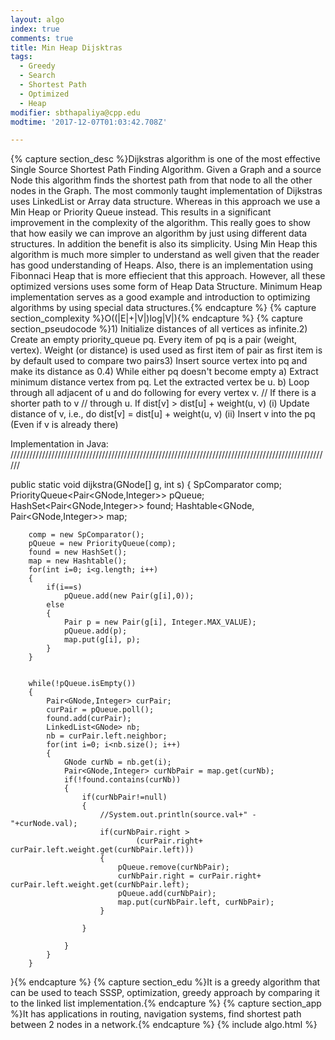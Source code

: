 ```yaml
---
layout: algo
index: true
comments: true
title: Min Heap Dijsktras
tags:
  - Greedy
  - Search
  - Shortest Path
  - Optimized
  - Heap
modifier: sbthapaliya@cpp.edu
modtime: '2017-12-07T01:03:42.708Z'

---
```

{% capture section_desc %}Dijkstras algorithm is one of the most effective Single Source Shortest Path Finding Algorithm. Given a Graph and a source Node this algorithm finds the shortest path from that node to all the other nodes in the Graph. The most commonly taught implementation of Dijkstras uses LinkedList or Array data structure. Whereas in this approach we use a Min Heap or Priority Queue instead. This results in a significant improvement in the complexity of the algorithm. This really goes to show that how easily we can improve an algorithm by just using different data structures. In addition the benefit is also its simplicity. Using Min Heap this algorithm is much more simpler to understand as well given that the reader has good understanding of Heaps. Also, there is an implementation using Fibonnaci Heap that is more effiecient that this approach. However, all these optimized versions uses some form of Heap Data Structure. Minimum Heap implementation serves as a good example and introduction to optimizing algorithms by using special data structures.{% endcapture %}
{% capture section_complexity %}O((|E|+|V|)log|V|){% endcapture %}
{% capture section_pseudocode %}1) Initialize distances of all vertices as infinite.2) Create an empty priority_queue pq.  Every item
   of pq is a pair (weight, vertex). Weight (or 
   distance) is used used as first item  of pair
   as first item is by default used to compare
   two pairs3) Insert source vertex into pq and make its
   distance as 0.4) While either pq doesn't become empty
    a) Extract minimum distance vertex from pq. 
       Let the extracted vertex be u.
    b) Loop through all adjacent of u and do 
       following for every vertex v.           // If there is a shorter path to v
           // through u. 
           If dist[v] > dist[u] + weight(u, v)               (i) Update distance of v, i.e., do
                     dist[v] = dist[u] + weight(u, v)
               (ii) Insert v into the pq (Even if v is
                    already there)
										
										
Implementation in Java:
//////////////////////////////////////////////////////////////////////////////////////////////////////




public static void dijkstra(GNode[] g, int s)
{
        SpComparator comp;
        PriorityQueue<Pair<GNode,Integer>> pQueue;
        HashSet<Pair<GNode,Integer>> found;
        Hashtable<GNode, Pair<GNode,Integer>> map;
         
        comp = new SpComparator();
        pQueue = new PriorityQueue(comp);
        found = new HashSet();
        map = new Hashtable();
        for(int i=0; i<g.length; i++)
        {
            if(i==s)
                pQueue.add(new Pair(g[i],0));
            else 
            {
                Pair p = new Pair(g[i], Integer.MAX_VALUE);
                pQueue.add(p);
                map.put(g[i], p);
            }
        }
         
         
        while(!pQueue.isEmpty())
        {
            Pair<GNode,Integer> curPair;
            curPair = pQueue.poll();
            found.add(curPair);
            LinkedList<GNode> nb;
            nb = curPair.left.neighbor;
            for(int i=0; i<nb.size(); i++)
            {
                GNode curNb = nb.get(i);
                Pair<GNode,Integer> curNbPair = map.get(curNb);
                if(!found.contains(curNb))
                {
                    if(curNbPair!=null)
                    {
                        //System.out.println(source.val+" - "+curNode.val);
                        if(curNbPair.right > 
                                (curPair.right+ curPair.left.weight.get(curNbPair.left)))
                        {
                            pQueue.remove(curNbPair);
                            curNbPair.right = curPair.right+ curPair.left.weight.get(curNbPair.left);
                            pQueue.add(curNbPair);
                            map.put(curNbPair.left, curNbPair);
                        }
                    
                    }
                    
                }
            }
        }
 }{% endcapture %}
{% capture section_edu %}It is a greedy algorithm that can be used to teach SSSP, optimization, greedy approach by comparing it to the linked list implementation.{% endcapture %}
{% capture section_app %}It has applications in routing, navigation systems,  find shortest path between 2 nodes in a network.{% endcapture %}
{% include algo.html %}